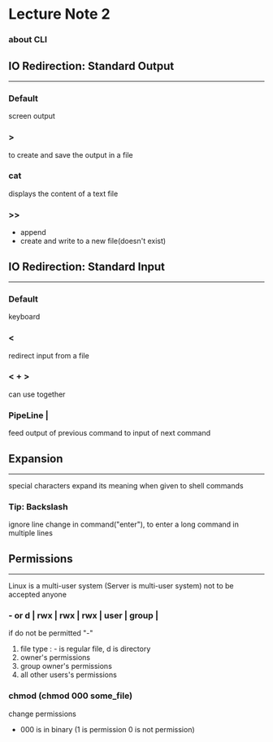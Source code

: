 # Lecture Note 2
### about CLI

## IO Redirection: Standard Output
---
### Default
screen output

### >
to create and save the output in a file

### cat
displays the content of a text file

### >>
- append
- create and write to a new file(doesn't exist)

## IO Redirection: Standard Input
---
### Default
keyboard

### <
redirect input from a file

### < + >
can use together

### PipeLine |
feed output of previous command to input of next command

## Expansion
---
special characters expand its meaning when given to shell commands

### Tip: Backslash
ignore line change in command("enter"), to enter a long command in multiple lines

## Permissions
---
Linux is a multi-user system (Server is multi-user system)
not to be accepted anyone

### - or d | rwx | rwx | rwx | user | group | 
if do not be permitted "-"
1. file type : - is regular file, d is directory
2. owner's permissions
3. group owner's permissions
4. all other users's permissions

### chmod (chmod 000 some_file)
change permissions
- 000 is in binary (1 is permission 0 is not permission)



